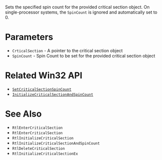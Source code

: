 Sets the specified spin count for the provided critical section object. On single-processor systems, the `SpinCount` is ignored and automatically set to 0.

# Parameters
- `CrticalSection` - A pointer to the critical section object
- `SpinCount` - Spin Count to be set for the provided critical section object

# Related Win32 API
- [`SetCriticalSectionSpinCount`](https://learn.microsoft.com/en-us/windows/win32/api/synchapi/nf-synchapi-setcriticalsectionspincount)
- [`InitializeCriticalSectionAndSpinCount`](https://learn.microsoft.com/en-us/windows/win32/api/synchapi/nf-synchapi-initializecriticalsectionandspincount)

# See Also
- `RtlEnterCriticalSection`
- `RtlEnterCriticalSection`
- `RtlInitializeCriticalSection`
- `RtlInitializeCriticalSectionAndSpinCount`
- `RtlDeleteCriticalSection`
- `RtlInitializeCriticalSectionEx`
